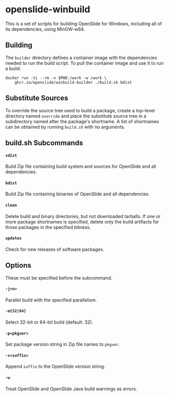# openslide-winbuild

This is a set of scripts for building OpenSlide for Windows, including all
of its dependencies, using MinGW-w64.

## Building

The `builder` directory defines a container image with the dependencies
needed to run the build script.  To pull the container image and use it to
run a build:

    docker run -ti --rm -v $PWD:/work -w /work \
        ghcr.io/openslide/winbuild-builder ./build.sh bdist

## Substitute Sources

To override the source tree used to build a package, create a top-level
directory named `override` and place the substitute source tree in a
subdirectory named after the package's shortname.  A list of shortnames
can be obtained by running `build.sh` with no arguments.

## build.sh Subcommands

#### `sdist`

Build Zip file containing build system and sources for OpenSlide and all
dependencies.

#### `bdist`

Build Zip file containing binaries of OpenSlide and all dependencies.

#### `clean`

Delete build and binary directories, but not downloaded tarballs.  If one
or more package shortnames is specified, delete only the build artifacts for
those packages in the specified bitness.

#### `updates`

Check for new releases of software packages.

## Options

These must be specified before the subcommand.

#### `-j<n>`

Parallel build with the specified parallelism.

#### `-m{32|64}`

Select 32-bit or 64-bit build (default: 32).

#### `-p<pkgver>`

Set package version string in Zip file names to `pkgver`.

#### `-s<suffix>`

Append `suffix` to the OpenSlide version string.

#### `-w`

Treat OpenSlide and OpenSlide Java build warnings as errors.

